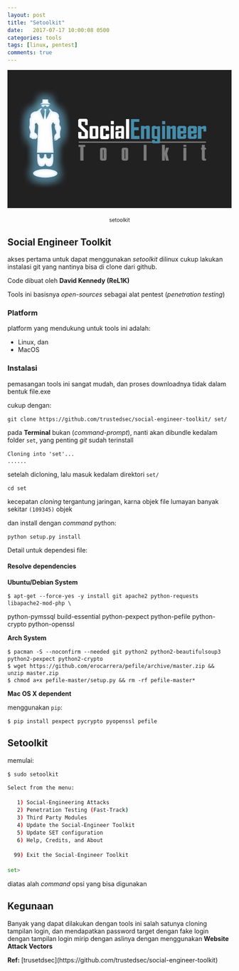 ```yaml
---
layout: post
title: "Setoolkit"
date:   2017-07-17 10:00:08 0500
categories: tools
tags: [linux, pentest]
comments: true
---
```


![setoolkit linux](/assets/img/sk/sk.jpg)<center><small class="caption">setoolkit</small></center>

## Social Engineer Toolkit
akses pertama untuk dapat menggunakan <em>setoolkit</em> dilinux cukup lakukan instalasi git yang nantinya bisa di clone dari github.


Code dibuat oleh <strong> David Kennedy (ReL1K)</strong>

Tools ini basisnya *open-sources* sebagai alat pentest (*penetration testing*)

### Platform

platform yang mendukung untuk tools ini adalah:

- Linux, dan
- MacOS

### Instalasi

pemasangan tools ini sangat mudah, dan proses downloadnya tidak dalam bentuk file.exe

cukup dengan:

    git clone https://github.com/trustedsec/social-engineer-toolkit/ set/

pada **Terminal** bukan (*command-prompt*), nanti akan dibundle kedalam folder `set`, yang penting *git* sudah terinstall

    Cloning into 'set'...
    ......

setelah dicloning, lalu masuk kedalam direktori `set/`

    cd set


kecepatan *cloning* tergantung jaringan, karna objek file lumayan banyak sekitar `(109345)` objek

dan install dengan *command* python:

    python setup.py install

Detail untuk dependesi file:

#### Resolve dependencies
**Ubuntu/Debian System**

    $ apt-get --force-yes -y install git apache2 python-requests libapache2-mod-php \
  python-pymssql build-essential python-pexpect python-pefile python-crypto python-openssl

**Arch System**

    $ pacman -S --noconfirm --needed git python2 python2-beautifulsoup3 python2-pexpect python2-crypto
    $ wget https://github.com/erocarrera/pefile/archive/master.zip && unzip master.zip
    $ chmod a+x pefile-master/setup.py && rm -rf pefile-master*

**Mac OS X dependent**

menggunakan `pip`:

    $ pip install pexpect pycrypto pyopenssl pefile


## Setoolkit


memulai:

    $ sudo setoolkit


``` bash
Select from the menu:

   1) Social-Engineering Attacks
   2) Penetration Testing (Fast-Track)
   3) Third Party Modules
   4) Update the Social-Engineer Toolkit
   5) Update SET configuration
   6) Help, Credits, and About

  99) Exit the Social-Engineer Toolkit

set>
```
diatas alah *command* opsi yang bisa digunakan


## Kegunaan

Banyak yang dapat dilakukan dengan tools ini salah satunya cloning tampilan login, dan mendapatkan password target dengan fake login dengan tampilan login mirip dengan aslinya dengan menggunakan **Website Attack Vectors**


<strong>
	Ref:
</strong>
[trusetdsec](https://github.com/trustedsec/social-engineer-toolkit)